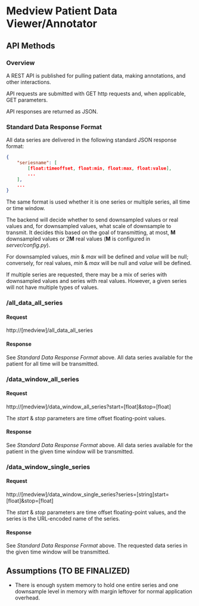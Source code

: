 # Medview Patient Data Viewer/Annotator

## API Methods

### Overview

A REST API is published for pulling patient data, making annotations, and other interactions.

API requests are submitted with GET http requests and, when applicable, GET parameters.

API responses are returned as JSON.

### Standard Data Response Format

All data series are delivered in the following standard JSON response format:

```json
{
    "seriesname": [
        [float:timeoffset, float:min, float:max, float:value],
        ...
    ],
    ...
}
```

The same format is used whether it is one series or multiple series, all time or time window.

The backend will decide whether to send downsampled values or real values and, for downsampled values, what scale of downsample to transmit. It decides this based on the goal of transmitting, at most, **M** downsampled values or 2**M** real values (**M** is configured in *server/config.py*).

For downsampled values, *min* & *max* will be defined and *value* will be null; conversely, for real values, *min* & *max* will be null and *value* will be defined.

If multiple series are requested, there may be a mix of series with downsampled values and series with real values. However, a given series will not have multiple types of values.

### /all_data_all_series

#### Request

http://[medview]/all_data_all_series

#### Response

See *Standard Data Response Format* above. All data series available for the patient for all time will be transmitted.

### /data_window_all_series

#### Request

http://[medview]/data_window_all_series?start=[float]&stop=[float]

The *start* & *stop* parameters are time offset floating-point values.

#### Response

See *Standard Data Response Format* above. All data series available for the patient in the given time window will be transmitted.

### /data_window_single_series

#### Request

http://[medview]/data_window_single_series?series=[string]start=[float]&stop=[float]

The *start* & *stop* parameters are time offset floating-point values, and the series is the URL-encoded name of the series.

#### Response

See *Standard Data Response Format* above. The requested data series in the given time window will be transmitted.

## Assumptions (TO BE FINALIZED)

* There is enough system memory to hold one entire series and one downsample level in memory with margin leftover for normal application overhead.